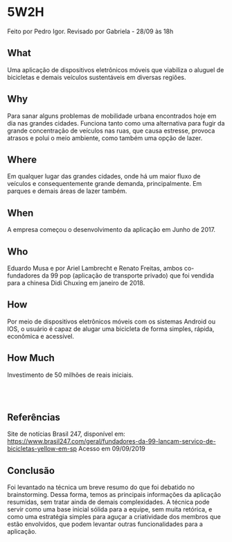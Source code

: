 # 5W2H
Feito por Pedro Igor.
Revisado por Gabriela - 28/09 às 18h
## What
Uma aplicação de dispositivos eletrônicos móveis que viabiliza o aluguel de bicicletas e demais veículos sustentáveis em diversas regiões.

## Why
Para sanar alguns problemas de mobilidade urbana encontrados hoje em dia nas grandes cidades. Funciona tanto como uma alternativa para fugir da grande concentração de veículos nas ruas, que causa estresse, provoca atrasos e polui o meio ambiente, como também uma opção de lazer. 

## Where
Em qualquer lugar das grandes cidades, onde há um maior fluxo de veículos e consequentemente grande demanda, principalmente. Em parques e demais áreas de lazer também. 

## When
A empresa começou o desenvolvimento da aplicação em Junho de 2017.

## Who
Eduardo Musa e por Ariel Lambrecht e Renato Freitas, ambos co-fundadores da 99 pop (aplicação de transporte privado) que foi vendida para a chinesa Didi Chuxing em janeiro de 2018.

## How
Por meio de dispositivos eletrônicos móveis com os sistemas Android ou IOS, o usuário é capaz de alugar uma bicicleta de forma simples, rápida, econômica e acessível.

## How Much
Investimento de 50 milhões de reais iniciais.

<br><br>
## Referências
Site de notícias Brasil 247, disponível em: https://www.brasil247.com/geral/fundadores-da-99-lancam-servico-de-bicicletas-yellow-em-sp Acesso em 09/09/2019

## Conclusão
Foi levantado na técnica um breve resumo do que foi debatido no brainstorming. Dessa forma, temos as principais informações da aplicação resumidas, sem tratar ainda de demais complexidades. A técnica pode servir como uma base inicial sólida para a equipe, sem muita retórica, e como uma estratégia simples para aguçar a criatividade dos membros que estão envolvidos, que podem levantar outras funcionalidades para a aplicação.